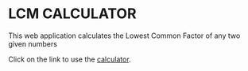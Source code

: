 # LCM CALCULATOR
This web application calculates the Lowest Common Factor of any two given numbers
 
Click on the link to use the [calculator](https://immanuel5015.github.io/LCMcalculator/lcm.html).
